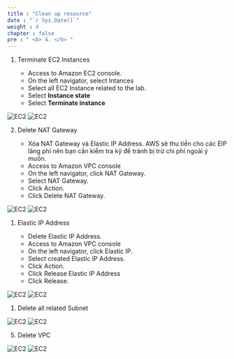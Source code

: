 ```yaml
---
title : "Clean up resource"
date : "`r Sys.Date()`"
weight : 4
chapter : false
pre : " <b> 4. </b> "
---
```


1. Terminate EC2 Instances

    - Access to Amazon EC2 console.
    - On the left navigator, select Intances
    - Select all EC2 Instance related to the lab.
    - Select **Instance state**
    - Select **Terminate instance**

![EC2](/images/400/001.png)
![EC2](/images/400/002.png)


2. Delete NAT Gateway 

    - Xóa NAT Gateway và Elastic IP Address. AWS sẽ thu tiền cho các EIP lãng phí nên bạn cần kiểm tra kỹ để tránh bị trừ chi phí ngoài ý muốn.
    - Access to Amazon VPC console 
    - On the left navigator, click NAT Gateway.
    - Select NAT Gateway.
    - Click Action.
    - Click Delete NAT Gateway.

![EC2](/images/400/003.png)
![EC2](/images/400/004.png)

1. Elastic IP Address

    - Delete Elastic IP Address.
    - Access to Amazon VPC console 
    - On the left navigator, click Elastic IP.
    - Select created Elastic IP Address.
    - Click Action.
    - Click Release Elastic IP Address
    - Click Release.

![EC2](/images/400/005.png)
![EC2](/images/400/006.png)

1. Delete all related Subnet 

![EC2](/images/400/007.png)
![EC2](/images/400/008.png)

5. Delete VPC

![EC2](/images/400/009.png)
![EC2](/images/400/010.png)
